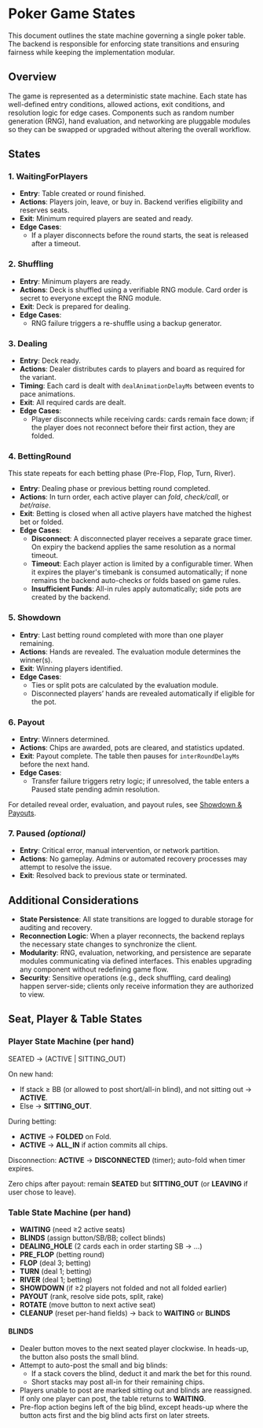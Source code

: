 # Poker Game States

This document outlines the state machine governing a single poker table. The backend is responsible for enforcing state transitions and ensuring fairness while keeping the implementation modular.

## Overview

The game is represented as a deterministic state machine. Each state has well-defined entry conditions, allowed actions, exit conditions, and resolution logic for edge cases. Components such as random number generation (RNG), hand evaluation, and networking are pluggable modules so they can be swapped or upgraded without altering the overall workflow.

## States

### 1. **WaitingForPlayers**

- **Entry**: Table created or round finished.
- **Actions**: Players join, leave, or buy in. Backend verifies eligibility and reserves seats.
- **Exit**: Minimum required players are seated and ready.
- **Edge Cases**:
  - If a player disconnects before the round starts, the seat is released after a timeout.

### 2. **Shuffling**

- **Entry**: Minimum players are ready.
- **Actions**: Deck is shuffled using a verifiable RNG module. Card order is secret to everyone except the RNG module.
- **Exit**: Deck is prepared for dealing.
- **Edge Cases**:
  - RNG failure triggers a re-shuffle using a backup generator.

### 3. **Dealing**

- **Entry**: Deck ready.
- **Actions**: Dealer distributes cards to players and board as required for the variant.
- **Timing**: Each card is dealt with `dealAnimationDelayMs` between events to pace animations.
- **Exit**: All required cards are dealt.
- **Edge Cases**:
  - Player disconnects while receiving cards: cards remain face down; if the player does not reconnect before their first action, they are folded.

### 4. **BettingRound**

This state repeats for each betting phase (Pre-Flop, Flop, Turn, River).

- **Entry**: Dealing phase or previous betting round completed.
- **Actions**: In turn order, each active player can _fold_, _check/call_, or _bet/raise_.
- **Exit**: Betting is closed when all active players have matched the highest bet or folded.
- **Edge Cases**:
  - **Disconnect**: A disconnected player receives a separate grace timer. On expiry the backend applies the same resolution as a normal timeout.
  - **Timeout**: Each player action is limited by a configurable timer. When it expires the player's timebank is consumed automatically; if none remains the backend auto-checks or folds based on game rules.
  - **Insufficient Funds**: All-in rules apply automatically; side pots are created by the backend.

### 5. **Showdown**

- **Entry**: Last betting round completed with more than one player remaining.
- **Actions**: Hands are revealed. The evaluation module determines the winner(s).
- **Exit**: Winning players identified.
- **Edge Cases**:
  - Ties or split pots are calculated by the evaluation module.
  - Disconnected players’ hands are revealed automatically if eligible for the pot.

### 6. **Payout**

- **Entry**: Winners determined.
- **Actions**: Chips are awarded, pots are cleared, and statistics updated.
- **Exit**: Payout complete. The table then pauses for `interRoundDelayMs` before the next hand.
- **Edge Cases**:
  - Transfer failure triggers retry logic; if unresolved, the table enters a Paused state pending admin resolution.

For detailed reveal order, evaluation, and payout rules, see [Showdown & Payouts](./showdown-payouts.md).

### 7. **Paused** _(optional)_

- **Entry**: Critical error, manual intervention, or network partition.
- **Actions**: No gameplay. Admins or automated recovery processes may attempt to resolve the issue.
- **Exit**: Resolved back to previous state or terminated.

## Additional Considerations

- **State Persistence**: All state transitions are logged to durable storage for auditing and recovery.
- **Reconnection Logic**: When a player reconnects, the backend replays the necessary state changes to synchronize the client.
- **Modularity**: RNG, evaluation, networking, and persistence are separate modules communicating via defined interfaces. This enables upgrading any component without redefining game flow.
- **Security**: Sensitive operations (e.g., deck shuffling, card dealing) happen server-side; clients only receive information they are authorized to view.

## Seat, Player & Table States

### Player State Machine (per hand)

SEATED → (ACTIVE | SITTING_OUT)

On new hand:

- If stack ≥ BB (or allowed to post short/all-in blind), and not sitting out → **ACTIVE**.
- Else → **SITTING_OUT**.

During betting:

- **ACTIVE** → **FOLDED** on Fold.
- **ACTIVE** → **ALL_IN** if action commits all chips.

Disconnection: **ACTIVE** → **DISCONNECTED** (timer); auto-fold when timer expires.

Zero chips after payout: remain **SEATED** but **SITTING_OUT** (or **LEAVING** if user chose to leave).

### Table State Machine (per hand)

- **WAITING** (need ≥2 active seats)
- **BLINDS** (assign button/SB/BB; collect blinds)
- **DEALING_HOLE** (2 cards each in order starting SB → …)
- **PRE_FLOP** (betting round)
- **FLOP** (deal 3; betting)
- **TURN** (deal 1; betting)
- **RIVER** (deal 1; betting)
- **SHOWDOWN** (if ≥2 players not folded and not all folded earlier)
- **PAYOUT** (rank, resolve side pots, split, rake)
- **ROTATE** (move button to next active seat)
- **CLEANUP** (reset per-hand fields) → back to **WAITING** or **BLINDS**

#### BLINDS

- Dealer button moves to the next seated player clockwise. In heads-up, the button also posts the small blind.
- Attempt to auto-post the small and big blinds:
  - If a stack covers the blind, deduct it and mark the bet for this round.
  - Short stacks may post all-in for their remaining chips.
- Players unable to post are marked sitting out and blinds are reassigned. If only one player can post, the table returns to **WAITING**.
- Pre-flop action begins left of the big blind, except heads-up where the button acts first and the big blind acts first on later streets.

